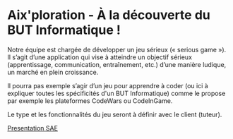 # Aix'ploration - À la découverte du BUT Informatique !
 
Notre équipe est chargée de développer un jeu sérieux (« serious
game »). 
Il s’agit d’une application qui vise à atteindre un objectif
sérieux (apprentissage, communication, entraînement, etc.)
d’une manière ludique, un marché en plein croissance.

Il pourra pas exemple s’agir d’un jeu pour apprendre à coder (ou ici à expliquer toutes les spécificités d'un BUT Informatique)
comme le propose par exemple les plateformes CodeWars ou
CodeInGame. 

Le type et les fonctionnalités du jeu seront à
définir avec le client (tuteur). 

[Presentation SAE](https://github.com/Aehnt/SAES3/files/9753629/2022_SAE_S3_presentation.pdf)
